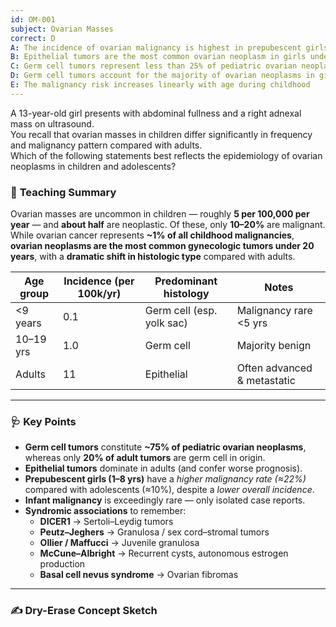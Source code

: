 ```yaml
---
id: OM-001
subject: Ovarian Masses
correct: D
A: The incidence of ovarian malignancy is highest in prepubescent girls under five years
B: Epithelial tumors are the most common ovarian neoplasm in girls under 20
C: Germ cell tumors represent less than 25% of pediatric ovarian neoplasms
D: Germ cell tumors account for the majority of ovarian neoplasms in girls under 20
E: The malignancy risk increases linearly with age during childhood
---
```


A 13-year-old girl presents with abdominal fullness and a right adnexal mass on ultrasound.  
You recall that ovarian masses in children differ significantly in frequency and malignancy pattern compared with adults.  
Which of the following statements best reflects the epidemiology of ovarian neoplasms in children and adolescents?

<!-- EXPLANATION -->

### 🧠 **Teaching Summary**

Ovarian masses are uncommon in children — roughly **5 per 100,000 per year** — and **about half** are neoplastic. Of these, only **10–20%** are malignant.  
While ovarian cancer represents **~1% of all childhood malignancies**, **ovarian neoplasms are the most common gynecologic tumors under 20 years**, with a **dramatic shift in histologic type** compared with adults.

| Age group | Incidence (per 100k/yr) | Predominant histology | Notes |
|------------|--------------------------|------------------------|-------|
| \<9 years  | 0.1                     | Germ cell (esp. yolk sac) | Malignancy rare \<5 yrs |
| 10–19 yrs  | 1.0                     | Germ cell              | Majority benign |
| Adults     | 11                      | Epithelial             | Often advanced & metastatic |

---

### 🩺 **Key Points**

- **Germ cell tumors** constitute **~75% of pediatric ovarian neoplasms**, whereas only **20% of adult tumors** are germ cell in origin.  
- **Epithelial tumors** dominate in adults (and confer worse prognosis).  
- **Prepubescent girls (1–8 yrs)** have a *higher malignancy rate (≈22%)* compared with adolescents (≈10%), despite a *lower overall incidence*.  
- **Infant malignancy** is exceedingly rare — only isolated case reports.  
- **Syndromic associations** to remember:
  - **DICER1** → Sertoli–Leydig tumors  
  - **Peutz–Jeghers** → Granulosa / sex cord–stromal tumors  
  - **Ollier / Maffucci** → Juvenile granulosa  
  - **McCune–Albright** → Recurrent cysts, autonomous estrogen production  
  - **Basal cell nevus syndrome** → Ovarian fibromas  

---

### ✍️ **Dry-Erase Concept Sketch**

